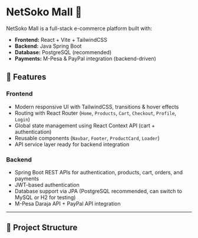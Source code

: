 # NetSoko Mall 🛒

NetSoko Mall is a full-stack e-commerce platform built with:
- **Frontend:** React + Vite + TailwindCSS  
- **Backend:** Java Spring Boot  
- **Database:** PostgreSQL (recommended)  
- **Payments:** M-Pesa & PayPal integration (backend-driven)  

## 🚀 Features
### Frontend
- Modern responsive UI with TailwindCSS, transitions & hover effects  
- Routing with React Router (`Home`, `Products`, `Cart`, `Checkout`, `Profile`, `Login`)  
- Global state management using React Context API (cart + authentication)  
- Reusable components (`Navbar`, `Footer`, `ProductCard`, `Loader`)  
- API service layer ready for backend integration  

### Backend
- Spring Boot REST APIs for authentication, products, cart, orders, and payments  
- JWT-based authentication  
- Database support via JPA (PostgreSQL recommended, can switch to MySQL or H2 for testing)  
- M-Pesa Daraja API + PayPal API integration  

---

## 📂 Project Structure
